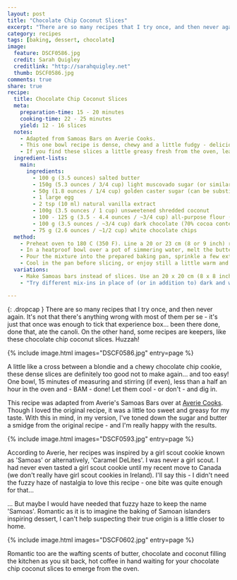 ```yaml
---
layout: post
title: "Chocolate Chip Coconut Slices"
excerpt: "There are so many recipes that I try once, and then never again. It's not that there's anything wrong with most of them per se - it's just that once was enough to tick that experience box... been there done, done that, ate the canoli."
category: recipes
tags: [baking, dessert, chocolate]
image:
  feature: DSCF0586.jpg
  credit: Sarah Quigley
  creditlink: "http://sarahquigley.net"
  thumb: DSCF0586.jpg
comments: true
share: true
recipe:
  title: Chocolate Chip Coconut Slices
  meta:
    preparation-time: 15 - 20 minutes
    cooking-time: 22 - 25 minutes
    yield: 12 - 16 slices
  notes:
    - Adapted from Samoas Bars on Averie Cooks.
    - This one bowl recipe is dense, chewy and a little fudgy - delicious enough to charm coconut lovers and sceptics alike.
    - If you find these slices a little greasy fresh from the oven, leave them to cool completely (or even to sit overnight) - this will allow oils from the coconut to be reabsorbed. If the slices are still too greasy, consider cutting the amount of butter down a smidge. I have not personally had this issue with the recipe I'm sharing below. I did find Averie's original recipe a little on the greasy side, even after sitting, and cut down the butter in my version with this in mind.
  ingredient-lists:
    main:
      ingredients:
        - 100 g (3.5 ounces) salted butter
        - 150g (5.3 ounces / 3/4 cup) light muscovado sugar (or similar light sticky brown sugar)
        - 50g (1.8 ounces / 1/4 cup) golden caster sugar (can be substituted with any natural sugar, or if necessary, white sugar)
        - 1 large egg
        - 2 tsp (10 ml) natural vanilla extract
        - 100g (3.5 ounces / 1 cup) unsweetened shredded coconut
        - 100 - 125 g (3.5 - 4.4 ounces / ~3/4 cup) all-purpose flour (flour varies greatly in density, measure by weight if possible) (start with 100g, if batter is not fairly thick add extra 25g)
        - 100 g (3.5 ounces / ~3/4 cup) dark chocolate (70% cocoa content), chopped into chips (or ready made chocolate chips)
        - 75 g (2.6 ounces / ~1/2 cup) white chocolate chips
  method:
    - Preheat oven to 180 C (350 F). Line a 20 or 23 cm (8 or 9 inch) round pan with parchment paper (or aluminium foil), and butter the parchment.
    - In a heatproof bowl over a pot of simmering water, melt the butter. Remove the bowl from the heat and stir in both types of sugar. Allow the mixture to cool a little (about 5 minutes), then stir in egg, flour and coconut. Fold in chocolate chips.
    - Pour the mixture into the prepared baking pan, sprinkle a few extra chocolate chips on top if desired and bake for 22 - 25 minutes (until the top has turned a nice golden brown colour and the edges are beginning to darken.
    - Cool in the pan before slicing, or enjoy still a little warm and gooey from the oven.
  variations:
    - Make Samoas bars instead of slices. Use an 20 x 20 cm (8 x 8 inch) square pan, instead of a round pan.
    - "Try different mix-ins in place of (or in addition to) dark and white chocolate chips. Consider: milk chocolate, butterscotch or even yoghurt chips, dried fruit or nuts, or your favourite candy."

---
```


{: .dropcap }
There are so many recipes that I try once, and then never again. It's not that there's anything wrong with most of them per se - it's just that once was enough to tick that experience box... been there done, done that, ate the canoli. On the other hand, some recipes are keepers, like these chocolate chip coconut slices. Huzzah!

{% include image.html images="DSCF0586.jpg" entry=page %}

A little like a cross between a blondie and a chewy chocolate chip cookie, these dense slices are definitely too good not to make again... and too easy! One bowl, 15 minutes of measuring and stirring (if even), less than a half an hour in the oven and - BAM - done! Let them cool - or don't - and dig in.

This recipe was adapted from Averie's Samoas Bars over at [Averie Cooks](http://averiecooks.com). Though I loved the original recipe, it was a little too sweet and greasy for my taste. With this in mind, in my version, I've toned down the sugar and butter a smidge from the original recipe - and I'm really happy with the results.

{% include image.html images="DSCF0593.jpg" entry=page %}

According to Averie, her recipes was inspired by a girl scout cookie known as 'Samoas' or alternatively, 'Caramel DeLites'. I was never a girl scout. I had never even tasted a girl scout cookie until my recent move to Canada (we don't really have girl scout cookies in Ireland). I'll say this - I didn't need the fuzzy haze of nastalgia to love this recipe - one bite was quite enough for that...

... But maybe I would have needed that fuzzy haze to keep the name 'Samoas'. Romantic as it is to imagine the baking of Samoan islanders inspiring dessert, I can't help suspecting their true origin is a little closer to home.

{% include image.html images="DSCF0602.jpg" entry=page %}

Romantic too are the wafting scents of butter, chocolate and coconut filling the kitchen as you sit back, hot coffee in hand waiting for your chocolate chip coconut slices to emerge from the oven.
